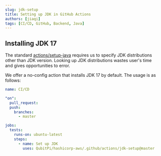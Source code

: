 ```yaml
---
slug: jdk-setup
title: Setting up JDK in GitHub Actions
authors: [jiaqi]
tags: [CI/CD, GitHub, Backend, Java]
---
```


[//]: # (Copyright Jiaqi Liu)

[//]: # (Licensed under the Apache License, Version 2.0 &#40;the "License"&#41;;)
[//]: # (you may not use this file except in compliance with the License.)
[//]: # (You may obtain a copy of the License at)

[//]: # (    http://www.apache.org/licenses/LICENSE-2.0)

[//]: # (Unless required by applicable law or agreed to in writing, software)
[//]: # (distributed under the License is distributed on an "AS IS" BASIS,)
[//]: # (WITHOUT WARRANTIES OR CONDITIONS OF ANY KIND, either express or implied.)
[//]: # (See the License for the specific language governing permissions and)
[//]: # (limitations under the License.)

Installing JDK 17
-----------------

The standard [actions/setup-java](https://github.com/actions/setup-java) requires us to specify JDK distributions other
than JDK version. Looking up JDK distributions wastes user's time and gives opportunities to error.

We offer a no-config action that installs JDK 17 by default. The usage is as follows:

```yaml
name: CI/CD

"on":
  pull_request:
  push:
    branches:
      - master

jobs:
  tests:
    runs-on: ubuntu-latest
    steps:
      - name: Set up JDK
        uses: QubitPi/hashicorp-aws/.github/actions/jdk-setup@master
```
